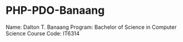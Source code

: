 # PHP-PDO-Banaang

Name: Dalton T. Banaang
Program: Bachelor of Science in Computer Science
Course Code: IT6314


